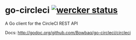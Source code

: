 go-circleci [![wercker status](https://app.wercker.com/status/b30b9442cc23477276598239b660d171/s/master "wercker status")](https://app.wercker.com/project/bykey/b30b9442cc23477276598239b660d171)
===========

A Go client for the CircleCI REST API

Docs: http://godoc.org/github.com/Bowbaq/go-circleci/circleci
